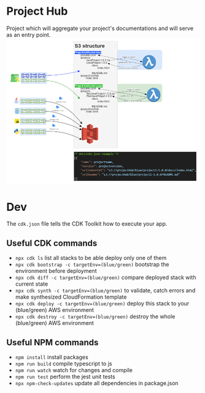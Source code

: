 # Project Hub
Project which will aggregate your project's documentations and will serve as an entry point.
![Project Hub architecture with blue/green deployment strategy](./resource/projectHub.png)

# Dev
The `cdk.json` file tells the CDK Toolkit how to execute your app.

## Useful CDK commands
* `npx cdk ls`                                      list all stacks to be able deploy only one of them
* `npx cdk bootstrap -c targetEnv=(blue/green)`     bootstrap the environment before deployment
* `npx cdk diff -c targetEnv=(blue/green)`          compare deployed stack with current state
* `npx cdk synth -c targetEnv=(blue/green)`         to validate, catch errors and make synthesized CloudFormation template
* `npx cdk deploy -c targetEnv=(blue/green)`        deploy this stack to your (blue/green) AWS environment
* `npx cdk destroy -c targetEnv=(blue/green)`       destroy the whole (blue/green) AWS environment

## Useful NPM commands
* `npm install`                                     install packages
* `npm run build`                                   compile typescript to js
* `npm run watch`                                   watch for changes and compile
* `npm run test`                                    perform the jest unit tests
* `npx npm-check-updates`                           update all dependencies in package.json
